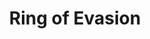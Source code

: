 ---
title: "Ring of Evasion"

item:
  aura: "Moderate transmutation"
  casterLevel: "7th"
  prerequisites:
    feats:   ["{% feat_link forge-ring %}"]
    spells:  ["{% spell_link jump %}"]
    special: []
  marketPrice: 25000
  description: |
    This ring continually grants the wearer the ability to avoid damage as if she had evasion. Whenever she makes a Reflex saving throw to determine whether she takes half damage, a successful save results in no damage.
---